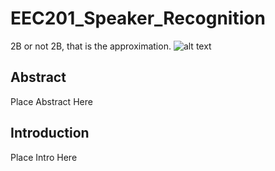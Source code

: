 # EEC201_Speaker_Recognition
2B or not 2B, that is the approximation.
![alt text](https://www.google.com/url?sa=i&url=https%3A%2F%2Fmedium.com%2Fanalytics-vidhya%2Funderstanding-the-mel-spectrogram-fca2afa2ce53&psig=AOvVaw2Lbd-asbnF8qWzXv96FnCu&ust=1615358317039000&source=images&cd=vfe&ved=0CA0QjhxqFwoTCJjJ0ujMou8CFQAAAAAdAAAAABAD)

## Abstract
Place Abstract Here
  
## Introduction
Place Intro Here
